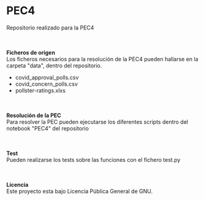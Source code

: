 # PEC4
Repositorio realizado para la PEC4


<br><br>
**Ficheros de origen**
<br>
Los ficheros necesarios para la resolución de la PEC4 pueden hallarse en la carpeta "data", dentro del repositorio.
- covid_approval_polls.csv
- covid_concern_polls.csv
- pollster-ratings.xlxs

<br><br>
**Resolución de la PEC**
<br>
Para resolver la PEC pueden ejecutarse los diferentes scripts dentro del notebook "PEC4" del repositorio


<br><br>
**Test**
<br>
Pueden realizarse los tests sobre las funciones con el fichero test.py 


<br><br>
**Licencia**
<br>
Este proyecto esta bajo Licencia Pública General de GNU.
